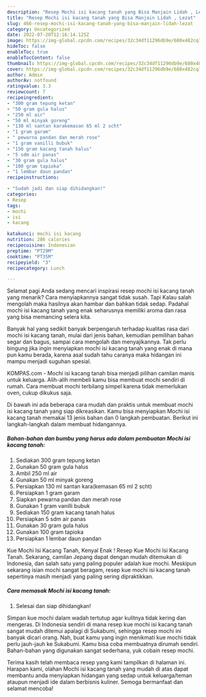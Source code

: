 ```yaml
---
description: "Resep Mochi isi kacang tanah yang Bisa Manjain Lidah , Lezat"
title: "Resep Mochi isi kacang tanah yang Bisa Manjain Lidah , Lezat"
slug: 466-resep-mochi-isi-kacang-tanah-yang-bisa-manjain-lidah-lezat
category: Uncategorized
date: 2022-07-20T12:16:14.125Z
image: https://img-global.cpcdn.com/recipes/32c34df11296db9e/680x482cq70/mochi-isi-kacang-tanah-foto-resep-utama.jpg
hideToc: false
enableToc: true
enableTocContent: false
thumbnail: https://img-global.cpcdn.com/recipes/32c34df11296db9e/680x482cq70/mochi-isi-kacang-tanah-foto-resep-utama.jpg
cover: https://img-global.cpcdn.com/recipes/32c34df11296db9e/680x482cq70/mochi-isi-kacang-tanah-foto-resep-utama.jpg
author: Admin
authorAv: notfound
ratingvalue: 3.3
reviewcount: 7
recipeingredient:
- "300 gram tepung ketan"
- "50 gram gula halus"
- "250 ml air"
- "50 ml minyak goreng"
- "130 ml santan karakemasan 65 ml 2 scht"
- "1 gram garam"
- " pewarna pandan dan merah rose"
- "1 gram vanilli bubuk"
- "150 gram kacang tanah halus"
- "5 sdm air panas"
- "30 gram gula halus"
- "100 gram tapioka"
- "1 lembar daun pandan"
recipeinstructions:

- "Sudah jadi dan siap dihidangkan!"
categories:
- Resep
tags:
- mochi
- isi
- kacang

katakunci: mochi isi kacang 
nutrition: 286 calories
recipecuisine: Indonesian
preptime: "PT29M"
cooktime: "PT35M"
recipeyield: "3"
recipecategory: Lunch

---
```



Selamat pagi Anda sedang mencari inspirasi resep mochi isi kacang tanah yang menarik? Cara menyiapkannya sangat tidak susah. Tapi Kalau salah mengolah maka hasilnya akan hambar dan bahkan tidak sedap. Padahal mochi isi kacang tanah yang enak seharusnya memiliki aroma dan rasa yang bisa memancing selera kita.


Banyak hal yang sedikit banyak berpengaruh terhadap kualitas rasa dari mochi isi kacang tanah, mulai dari jenis bahan, kemudian pemilihan bahan segar dan bagus, sampai cara mengolah dan menyajikannya. Tak perlu bingung jika ingin menyiapkan mochi isi kacang tanah yang enak di mana pun kamu berada, karena asal sudah tahu caranya maka hidangan ini mampu menjadi suguhan spesial.

KOMPAS.com - Mochi isi kacang tanah bisa menjadi pilihan camilan manis untuk keluarga. Alih-alih membeli kamu bisa membuat mochi sendiri di rumah. Cara membuat mochi terbilang simpel karena tidak memerlukan oven, cukup dikukus saja.


Di bawah ini ada beberapa cara mudah dan praktis untuk membuat mochi isi kacang tanah yang siap dikreasikan. Kamu bisa menyiapkan Mochi isi kacang tanah memakai 13 jenis bahan dan 0 langkah pembuatan. Berikut ini langkah-langkah dalam membuat hidangannya.

<!--inarticleads1-->

##### Bahan-bahan dan bumbu yang harus ada dalam pembuatan Mochi isi kacang tanah:

1. Sediakan 300 gram tepung ketan
1. Gunakan 50 gram gula halus
1. Ambil 250 ml air
1. Gunakan 50 ml minyak goreng
1. Persiapkan 130 ml santan kara(kemasan 65 ml 2 scht)
1. Persiapkan 1 gram garam
1. Siapkan  pewarna pandan dan merah rose
1. Gunakan 1 gram vanilli bubuk
1. Sediakan 150 gram kacang tanah halus
1. Persiapkan 5 sdm air panas
1. Gunakan 30 gram gula halus
1. Gunakan 100 gram tapioka
1. Persiapkan 1 lembar daun pandan


Kue Mochi Isi Kacang Tanah, Kenyal Enak ! Resep Kue Mochi Isi Kacang Tanah. Sekarang, camilan Jepang dapat dengan mudah ditemukan di Indonesia, dan salah satu yang paling populer adalah kue mochi. Meskipun sekarang isian mochi sangat beragam, resep kue mochi isi kacang tanah sepertinya masih menjadi yang paling sering dipraktikkan. 

<!--inarticleads2-->

##### Cara memasak Mochi isi kacang tanah:


1. Selesai dan siap dihidangkan!

Simpan kue mochi dalam wadah tertutup agar kulitnya tidak kering dan mengeras. Di Indonesia sendiri di mana resep kue mochi isi kacang tanah sangat mudah ditemui apalagi di Sukabumi, sehingga resep mochi ini banyak dicari orang. Nah, buat kamu yang ingin menikmati kue mochi tidak perlu jauh-jauh ke Sukabumi. Kamu bisa coba membuatnya dirumah sendiri. Bahan-bahan yang digunakan sangat sederhana, yuk cobain resep mochi. 

Terima kasih telah membaca resep yang kami tampilkan di halaman ini. Harapan kami, olahan Mochi isi kacang tanah yang mudah di atas dapat membantu anda menyiapkan hidangan yang sedap untuk keluarga/teman ataupun menjadi ide dalam berbisnis kuliner. Semoga bermanfaat dan selamat mencoba!
